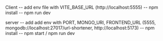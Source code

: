 Client 
-- add env file with VITE_BASE_URL (http://localhost:5555)
-- npm install
-- npm run dev

server
-- add add env with PORT, MONGO_URI, FRONTEND_URL (5555, mongodb://localhost:27017/url-shortener, http://localhost:5173)
-- npm install
-- npm start / npm run dev
